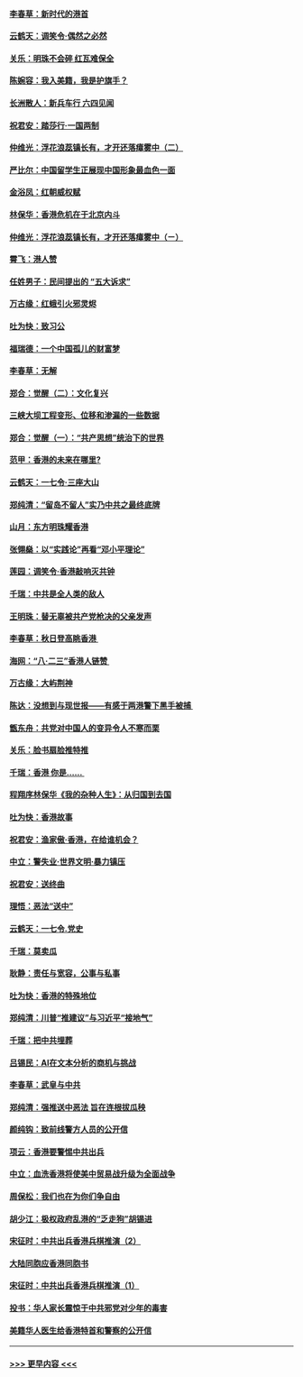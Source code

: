 #### [李春草：新时代的港首](../pages/nsc993/n11489864.md?t=08311044) 
#### [云鹤天：调笑令·偶然之必然](../pages/nsc993/n11489701.md?t=08311044) 
#### [关乐：明珠不会碎 红瓦难保全](../pages/nsc993/n11489647.md?t=08311044) 
#### [陈婉容：我入美籍，我是护旗手？](../pages/nsc993/n11487908.md?t=08311044) 
#### [长洲散人：新兵车行 六四见闻](../pages/nsc993/n11487729.md?t=08311044) 
#### [祝君安：踏莎行‧一国两制](../pages/nsc993/n11487699.md?t=08311044) 
#### [仲维光：浮花浪蕊镇长有，才开还落瘴雾中（二）](../pages/nsc993/n11483286.md?t=08311044) 
#### [严比尔：中国留学生正展现中国形象最血色一面](../pages/nsc993/n11485145.md?t=08311044) 
#### [金浴凤：红朝威权赋](../pages/nsc993/n11485191.md?t=08311044) 
#### [林保华：香港危机在于北京内斗](../pages/nsc993/n11484593.md?t=08311044) 
#### [仲维光：浮花浪蕊镇长有，才开还落瘴雾中（ㄧ）](../pages/nsc993/n11483259.md?t=08311044) 
#### [霄飞：港人赞](../pages/nsc993/n11482957.md?t=08311044) 
#### [任姓男子：民间提出的 “五大诉求”](../pages/nsc993/n11482897.md?t=08311044) 
#### [万古缘：红蛾引火邪灵烬](../pages/nsc993/n11482886.md?t=08311044) 
#### [吐为快：致习公](../pages/nsc993/n11482867.md?t=08311044) 
#### [福瑞德：一个中国孤儿的财富梦](../pages/nsc993/n11482817.md?t=08311044) 
#### [李春草：无解](../pages/nsc993/n11482791.md?t=08311044) 
#### [郑合：觉醒（二）：文化复兴](../pages/nsc993/n11478025.md?t=08311044) 
#### [三峡大坝工程变形、位移和渗漏的一些数据](../pages/nsc993/n11478232.md?t=08311044) 
#### [郑合：觉醒（一）：“共产思想”统治下的世界](../pages/nsc993/n11477663.md?t=08311044) 
#### [范甲：香港的未来在哪里?](../pages/nsc993/n11477249.md?t=08311044) 
#### [云鹤天：一七令·三座大山](../pages/nsc993/n11477192.md?t=08311044) 
#### [郑纯清：“留岛不留人”实乃中共之最终底牌](../pages/nsc993/n11476160.md?t=08311044) 
#### [山月：东方明珠耀香港](../pages/nsc993/n11476077.md?t=08311044) 
#### [张翎燊：以“实践论”再看“邓小平理论”](../pages/nsc993/n11475733.md?t=08311044) 
#### [莲园：调笑令‧香港敲响灭共钟](../pages/nsc993/n11475723.md?t=08311044) 
#### [千瑞：中共是全人类的敌人](../pages/nsc993/n11475329.md?t=08311044) 
#### [王明珠：替无辜被共产党枪决的父亲发声](../pages/nsc993/n11474570.md?t=08311044) 
#### [李春草：秋日登高眺香港 ](../pages/nsc993/n11474491.md?t=08311044) 
#### [海网：“八·二三”香港人链赞 ](../pages/nsc993/n11474538.md?t=08311044) 
#### [万古缘：大屿荆神](../pages/nsc993/n11474401.md?t=08311044) 
#### [陈达：没想到与现世报——有感于两港警下黑手被捕 ](../pages/nsc993/n11472557.md?t=08311044) 
#### [甑东舟：共党对中国人的变异令人不寒而栗](../pages/nsc993/n11472496.md?t=08311044) 
#### [关乐：脸书扇脸推特推](../pages/nsc993/n11472488.md?t=08311044) 
#### [千瑞：香港  你是…… ](../pages/nsc993/n11472459.md?t=08311044) 
#### [程翔序林保华《我的杂种人生》：从归国到去国](../pages/nsc993/n11472369.md?t=08311044) 
#### [吐为快：香港故事](../pages/nsc993/n11471931.md?t=08311044) 
#### [祝君安：渔家傲‧香港，在给谁机会？](../pages/nsc993/n11469718.md?t=08311044) 
#### [中立：警失业‧世界文明‧暴力镇压](../pages/nsc993/n11467566.md?t=08311044) 
#### [祝君安：送终曲](../pages/nsc993/n11467546.md?t=08311044) 
#### [理悟：恶法“送中”](../pages/nsc993/n11467290.md?t=08311044) 
#### [云鹤天：一七令.党史](../pages/nsc993/n11464122.md?t=08311044) 
#### [千瑞：莫卖瓜](../pages/nsc993/n11463014.md?t=08311044) 
#### [耿静：责任与宽容，公事与私事](../pages/nsc993/n11462810.md?t=08311044) 
#### [吐为快：香港的特殊地位](../pages/nsc993/n11462562.md?t=08311044) 
#### [郑纯清：川普“推建议”与习近平“接地气”](../pages/nsc993/n11461683.md?t=08311044) 
#### [千瑞：把中共埋葬](../pages/nsc993/n11461658.md?t=08311044) 
#### [吕锡民：AI在文本分析的商机与挑战](../pages/nsc993/n11460607.md?t=08311044) 
#### [李春草：武皇与中共](../pages/nsc993/n11460589.md?t=08311044) 
#### [郑纯清：强推送中恶法 旨在连根拔瓜秧](../pages/nsc993/n11460526.md?t=08311044) 
#### [颜纯钩：致前线警方人员的公开信](../pages/nsc993/n11459564.md?t=08311044) 
#### [项云：香港要警惕中共出兵](../pages/nsc993/n11459530.md?t=08311044) 
#### [中立：血洗香港将使美中贸易战升级为全面战争](../pages/nsc993/n11459717.md?t=08311044) 
#### [周保松：我们也在为你们争自由](../pages/nsc993/n11459087.md?t=08311044) 
#### [胡少江：极权政府乱港的“乏走狗”胡锡进](../pages/nsc993/n11459051.md?t=08311044) 
#### [宋征时：中共出兵香港兵棋推演（2）](../pages/nsc993/n11458306.md?t=08311044) 
#### [大陆同胞应香港同胞书](../pages/nsc993/n11457241.md?t=08311044) 
#### [宋征时：中共出兵香港兵棋推演（1）](../pages/nsc993/n11455979.md?t=08311044) 
#### [投书：华人家长震惊于中共邪党对少年的毒害](../pages/nsc993/n11454664.md?t=08311044) 
#### [美籍华人医生给香港特首和警察的公开信](../pages/nsc993/n11454599.md?t=08311044) 

----
#### [ >>> 更早内容 <<< ](../indexes/nsc993-earlier.md)
